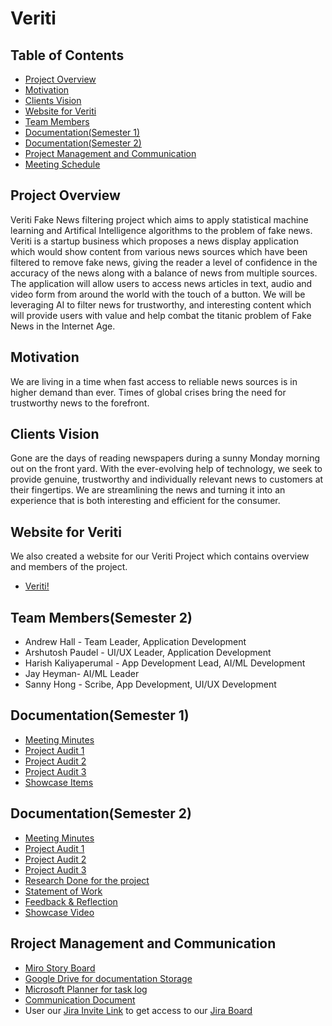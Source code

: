 # Veriti

## Table of Contents
* [Project Overview](#project-overview)
* [Motivation](#motivation)
* [Clients Vision](#clients-vision)
* [Website for Veriti](#websi)
* [Team Members](#team-members)
* [Documentation(Semester 1)](#documentation-semester-1)
* [Documentation(Semester 2)](#documentation-semester-2)
* [Project Management and Communication](#project-management-and-communication)
* [Meeting Schedule](#meeting-schedule)


## Project Overview
Veriti Fake News filtering project which aims to apply statistical machine learning and Artifical Intelligence algorithms to the problem of fake news. Veriti is a startup business which proposes a news display application which would show content from various news sources which have been filtered to remove fake news, giving the reader a level of confidence in the accuracy of the news along with a balance of news from multiple sources. The application will allow users to access news articles in text, audio and video form from around the world with the touch of a button. We will be leveraging AI to filter news for trustworthy, and interesting content which will provide users with value and help combat the titanic problem of Fake News in the Internet Age.

## Motivation
We are living in a time when fast access to reliable news sources is in higher demand than ever. Times of global crises bring the need for trustworthy news to the forefront.

## Clients Vision
Gone are the days of reading newspapers during a sunny Monday morning out on the front yard. With the ever-evolving help of technology, we seek to provide genuine, trustworthy and individually relevant news to customers at their fingertips. We are streamlining the news and turning it into an experience that is both interesting and efficient for the consumer. 

## Website for Veriti
We also created a website for our Veriti Project which contains overview and members of the project.
- [Veriti!](https://sites.google.com/view/veriti/#h.wln1je7s8ewt)

## Team Members(Semester 2)
- Andrew Hall - Team Leader, Application Development
- Arshutosh Paudel - UI/UX Leader, Application Development
- Harish Kaliyaperumal - App Development Lead, AI/ML Development
- Jay Heyman​- AI/ML Leader​
- Sanny Hong​ - Scribe, App Development, UI/UX Development​

## Documentation(Semester 1)
- [Meeting Minutes](https://drive.google.com/drive/folders/1Z37U6ZIGwwG-HzEAaSN22_vTykuAnBok?usp=sharing)
- [Project Audit 1](https://drive.google.com/drive/folders/1l9G_SIKWSDVadqf13wGkGcWf-lFZIZIk?usp=sharing)
- [Project Audit 2](https://drive.google.com/drive/folders/1JQWeVpZ2X1BSqqxF6z5COyJnrUO94j7f?usp=sharing)
- [Project Audit 3](https://drive.google.com/drive/folders/1IHaArjOz8D-_eq4-6uXdH46U9NSywqtF?usp=sharing)
- [Showcase Items](https://drive.google.com/drive/folders/1y-COYHbI5b3nlmd9jpz3nU4vO3luHqDe?usp=sharing)

## Documentation(Semester 2)
- [Meeting Minutes](https://drive.google.com/drive/folders/1upavabqlHOQ221rhMnEXg1b_aurWXwzM?usp=sharing)
- [Project Audit 1](https://drive.google.com/drive/folders/1zZ4Hds7zg0q5kHrIPcZpsEBuVZEf1eKw?usp=sharing)
- [Project Audit 2](https://drive.google.com/drive/folders/12LV9tDTD6UX11c0YeKouG8se9HztCDTR?usp=sharing)
- [Project Audit 3](https://drive.google.com/drive/folders/1BQvT1j25cB9adyOehPI4Y3LJ4qyay2-N)
- [Research Done for the project](https://drive.google.com/drive/folders/1BQaTkJfzwxWLmFnne_T4A1lwFItyKDam?usp=sharing)
- [Statement of Work](https://drive.google.com/drive/folders/1WRBmewPQiGX6eswLqQ27WqCG284EFoFX?usp=sharing)
- [Feedback & Reflection](https://drive.google.com/drive/folders/1RJ87i5w2UAPCj1A7MinpT9vZ895SF5zU?usp=sharing)
- [Showcase Video](https://drive.google.com/drive/folders/1lJdRYwLsQmvdvXhB1Rl1poJJ0w_n9bQ5)

## Rroject Management and Communication
- [Miro Story Board](https://miro.com/app/board/o9J_kmvWyI8=/)
- [Google Drive for documentation Storage](https://drive.google.com/drive/folders/1eSVANGZcTTQHmhdbAeDPfytn9qH2z0SW?usp=sharing)
- [Microsoft Planner for task log](https://tasks.office.com/ANU365.onmicrosoft.com/en-US/Home/Planner/#/plantaskboard?groupId=b281e11d-1009-476d-8907-ebd2be2edb48&planId=kZ83flB2k06jqDMWq27Jn8gAFks5)
- [Communication Document](https://docs.google.com/document/d/1Y_dyhCAuoTM0jxEbyiXzjQaNaDeoiTfVqYjiQvUADnQ/edit?usp=sharing)
- User our [Jira Invite Link](https://id.atlassian.com/invite/p/jira-software?id=hs9nXMJKShK5KvTSNpuwyg) to get access to our [Jira Board](https://veriti.atlassian.net/secure/RapidBoard.jspa?rapidView=2&projectKey=VA)

